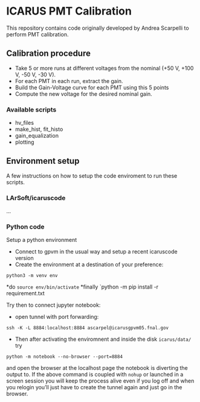# ICARUS PMT Calibration
This repository contains code originally developed by Andrea Scarpelli to perform PMT calibration.

## Calibration procedure

* Take 5 or more runs at different voltages from the nominal (+50 V, +100 V, -50 V, -30 V).
* For each PMT in each run, extract the gain.
* Build the Gain-Voltage curve for each PMT using this 5 points
* Compute the new voltage for the desired nominal gain.

### Available scripts

* hv_files
* make_hist, fit_histo
* gain_equalization
* plotting

## Environment setup
A few instructions on how to setup the code enviroment to run these scripts.

### LArSoft/icaruscode
...

### Python code

Setup a python environment
* Connect to gpvm in the usual way and setup a recent icaruscode version
* Create the environment at a destination of your preference: 
```
python3 -m venv env
```
*do `source env/bin/activate`
*finally `python -m pip install -r requirement.txt

Try then to connect jupyter notebook:
* open tunnel with port forwarding:
```
ssh -K -L 8884:localhost:8884 ascarpel@icarusgpvm05.fnal.gov
```
* Then after activating the enviromnent and inside the disk `icarus/data/` try
```
python -m notebook --no-browser --port=8884
```
and open the browser at the localhost page the notebook is diverting the output to.
If the above command is coupled with `nohup` or launched in a screen session you will keep the process alive even if you log off and when you relogin you’ll just have to create the tunnel again and just go in the browser.

